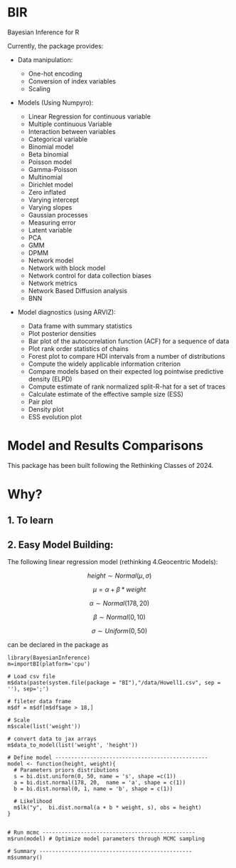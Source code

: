 # BIR
Bayesian Inference for R 

Currently, the package provides:

+ Data manipulation:
    + One-hot encoding
    + Conversion of index variables
    + Scaling
      
+ Models (Using Numpyro):
  
    + Linear Regression for continuous variable
    + Multiple continuous Variable
    + Interaction between variables
    + Categorical variable
    + Binomial model
    + Beta binomial
    + Poisson model
    + Gamma-Poisson
    + Multinomial
    + Dirichlet model
    + Zero inflated
    + Varying intercept
    + Varying slopes
    + Gaussian processes
    + Measuring error
    + Latent variable
    + PCA
    + GMM
    + DPMM
    + Network model
    + Network with block model
    + Network control for data collection biases 
    + Network metrics
    + Network Based Diffusion analysis
    + BNN

+ Model diagnostics (using ARVIZ):
    + Data frame with summary statistics
    + Plot posterior densities
    + Bar plot of the autocorrelation function (ACF) for a sequence of data
    + Plot rank order statistics of chains
    + Forest plot to compare HDI intervals from a number of distributions
    + Compute the widely applicable information criterion
    + Compare models based on their expected log pointwise predictive density (ELPD)
    + Compute estimate of rank normalized split-R-hat for a set of traces
    + Calculate estimate of the effective sample size (ESS)
    + Pair plot
    + Density plot
    + ESS evolution plot
      
# Model and Results Comparisons
This package has been built following the Rethinking Classes of 2024.

# Why?
## 1.  To learn

## 2.  Easy Model Building:
The following linear regression model (rethinking 4.Geocentric Models): 
```math
height∼Normal(μ,σ)
```
```math
μ=α+β*weight
```
```math 
α∼Normal(178,20)
```
```math
β∼Normal(0,10)
```
```math
σ∼Uniform(0,50)
```
    
can be declared in the package as
```
library(BayesianInference)
m=importBI(platform='cpu')

# Load csv file
m$data(paste(system.file(package = "BI"),"/data/Howell1.csv", sep = ''), sep=';')

# fileter data frame
m$df = m$df[m$df$age > 18,]

# Scale
m$scale(list('weight')) 

# convert data to jax arrays
m$data_to_model(list('weight', 'height'))

# Define model ------------------------------------------------
model <- function(height, weight){
  # Parameters priors distributions
  s = bi.dist.uniform(0, 50, name = 's', shape =c(1))
  a = bi.dist.normal(178, 20,  name = 'a', shape = c(1))
  b = bi.dist.normal(0, 1, name = 'b', shape = c(1))
  
  # Likelihood
  m$lk("y",  bi.dist.normal(a + b * weight, s), obs = height)
}


# Run mcmc ------------------------------------------------
m$run(model) # Optimize model parameters through MCMC sampling

# Summary ------------------------------------------------
m$summary()

```            
